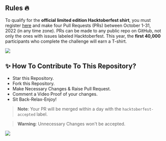 ## Rules :fire:
To qualify for the __official limited edition Hacktoberfest shirt__, you must register [here](https://hacktoberfest.digitalocean.com/) and make four Pull Requests (PRs) between October 1-31, 2022 (in any time zone). PRs can be made to any public repo on GitHub, not only the ones with issues labeled Hacktoberfest. This year, the __first 40,000__ participants who complete the challenge will earn a T-shirt.

![](https://i.imgur.com/waxVImv.png)


## ✨ How To Contribute To This Repository?

* Star this Repository.
* Fork this Repository.
* Make Necessary Changes & Raise Pull Request.
* Comment a Video Proof of your changes.
* Sit Back-Relax-Enjoy! &nbsp;

> **Note**:
>Your PR will be merged within a day with the `hacktoberfest-accepted` label.

> **Warning**:
>Unnecessary Changes won't be accepted.

![](https://i.imgur.com/waxVImv.png)
